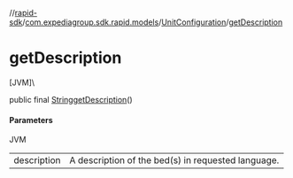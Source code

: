 //[rapid-sdk](../../../index.md)/[com.expediagroup.sdk.rapid.models](../index.md)/[UnitConfiguration](index.md)/[getDescription](get-description.md)

# getDescription

[JVM]\

public final [String](https://docs.oracle.com/javase/8/docs/api/java/lang/String.html)[getDescription](get-description.md)()

#### Parameters

JVM

| | |
|---|---|
| description | A description of the bed(s) in requested language. |
